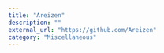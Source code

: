 ```yaml
---
title: "Areizen"
description: ""
external_url: "https://github.com/Areizen"
category: "Miscellaneous"
---
```

